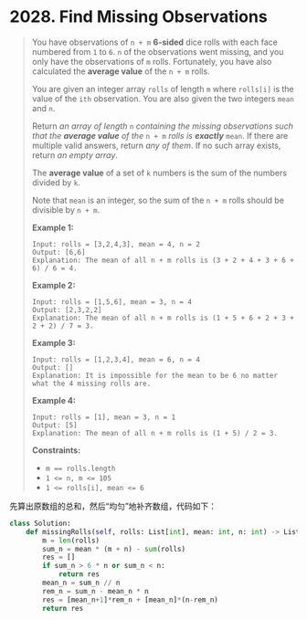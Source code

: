 # 2028. Find Missing Observations

> You have observations of `n + m` **6-sided** dice rolls with each face numbered from `1` to `6`. `n` of the observations went missing, and you only have the observations of `m` rolls. Fortunately, you have also calculated the **average value** of the `n + m` rolls.
>
> You are given an integer array `rolls` of length `m` where `rolls[i]` is the value of the `ith` observation. You are also given the two integers `mean` and `n`.
>
> Return *an array of length* `n` *containing the missing observations such that the **average value** of the* `n + m` *rolls is **exactly*** `mean`. If there are multiple valid answers, return *any of them*. If no such array exists, return *an empty array*.
>
> The **average value** of a set of `k` numbers is the sum of the numbers divided by `k`.
>
> Note that `mean` is an integer, so the sum of the `n + m` rolls should be divisible by `n + m`.
>
>  
>
> **Example 1:**
>
> ```
> Input: rolls = [3,2,4,3], mean = 4, n = 2
> Output: [6,6]
> Explanation: The mean of all n + m rolls is (3 + 2 + 4 + 3 + 6 + 6) / 6 = 4.
> ```
>
> **Example 2:**
>
> ```
> Input: rolls = [1,5,6], mean = 3, n = 4
> Output: [2,3,2,2]
> Explanation: The mean of all n + m rolls is (1 + 5 + 6 + 2 + 3 + 2 + 2) / 7 = 3.
> ```
>
> **Example 3:**
>
> ```
> Input: rolls = [1,2,3,4], mean = 6, n = 4
> Output: []
> Explanation: It is impossible for the mean to be 6 no matter what the 4 missing rolls are.
> ```
>
> **Example 4:**
>
> ```
> Input: rolls = [1], mean = 3, n = 1
> Output: [5]
> Explanation: The mean of all n + m rolls is (1 + 5) / 2 = 3.
> ```
>
>  
>
> **Constraints:**
>
> - `m == rolls.length`
> - `1 <= n, m <= 105`
> - `1 <= rolls[i], mean <= 6`

先算出原数组的总和，然后“均匀”地补齐数组，代码如下：

```python
class Solution:
    def missingRolls(self, rolls: List[int], mean: int, n: int) -> List[int]:
        m = len(rolls)
        sum_n = mean * (m + n) - sum(rolls)
        res = []
        if sum_n > 6 * n or sum_n < n:
            return res
        mean_n = sum_n // n
        rem_n = sum_n - mean_n * n
        res = [mean_n+1]*rem_n + [mean_n]*(n-rem_n)
        return res
```

